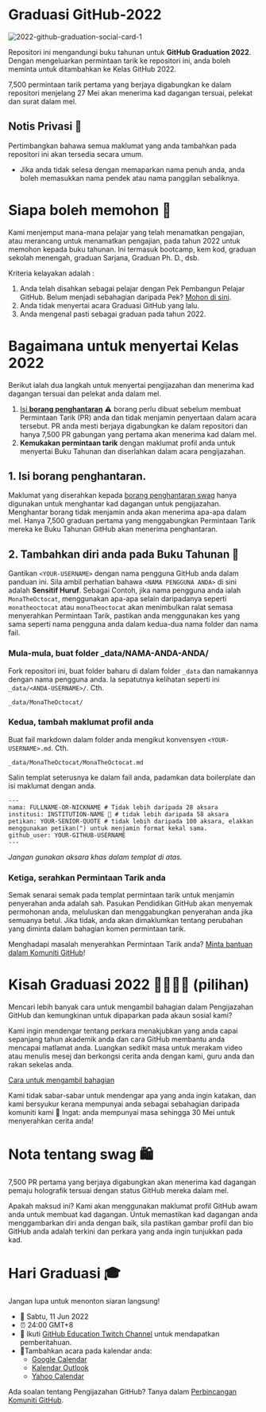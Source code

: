 # Graduasi GitHub-2022

![2022-github-graduation-social-card-1](/assets/GHG_Blog_1.jpg)

Repositori ini mengandungi buku tahunan untuk **GitHub Graduation 2022**. Dengan mengeluarkan permintaan tarik ke repositori ini, anda boleh meminta untuk ditambahkan ke Kelas GitHub 2022.

7,500 permintaan tarik pertama yang berjaya digabungkan ke dalam repositori menjelang 27 Mei akan menerima kad dagangan tersuai, pelekat dan surat dalam mel.

## Notis Privasi 👀

Pertimbangkan bahawa semua maklumat yang anda tambahkan pada repositori ini akan tersedia secara umum.

- Jika anda tidak selesa dengan memaparkan nama penuh anda, anda boleh memasukkan nama pendek atau nama panggilan sebaliknya.

# Siapa boleh memohon 📝

Kami menjemput mana-mana pelajar yang telah menamatkan pengajian, atau merancang untuk menamatkan pengajian, pada tahun 2022 untuk memohon kepada buku tahunan. Ini termasuk bootcamp, kem kod, graduan sekolah menengah, graduan Sarjana, Graduan Ph. D., dsb.

Kriteria kelayakan adalah :

1. Anda telah disahkan sebagai pelajar dengan Pek Pembangun Pelajar GitHub. Belum menjadi sebahagian daripada Pek? [Mohon di sini](https://education.github.com/discount_requests/student_application?utm_source=2022-06-11-GitHubGraduation).
2. Anda tidak menyertai acara Graduasi GitHub yang lalu.
3. Anda mengenal pasti sebagai graduan pada tahun 2022.

# Bagaimana untuk menyertai Kelas 2022

Berikut ialah dua langkah untuk menyertai pengijazahan dan menerima kad dagangan tersuai dan pelekat anda dalam mel.

1. [Isi **borang penghantaran**](https://airtable.com/shrVMo8ItH4wjsO9f)
   ⚠️ borang perlu dibuat sebelum membuat Permintaan Tarik (PR) anda dan tidak menjamin penyertaan dalam acara tersebut. PR anda mesti berjaya digabungkan ke dalam repositori dan hanya 7,500 PR gabungan yang pertama akan menerima kad dalam mel.
2. **Kemukakan permintaan tarik** dengan maklumat profil anda untuk menyertai Buku Tahunan dan diserlahkan dalam acara pengijazahan.

## 1. Isi borang penghantaran.

Maklumat yang diserahkan kepada [borang penghantaran swag](https://airtable.com/shrVMo8ItH4wjsO9f) hanya digunakan untuk menghantar kad dagangan untuk pengijazahan. Menghantar borang tidak menjamin anda akan menerima apa-apa dalam mel. Hanya 7,500 graduan pertama yang menggabungkan Permintaan Tarik mereka ke Buku Tahunan GitHub akan menerima penghantaran.

## 2. Tambahkan diri anda pada Buku Tahunan 🏫

Gantikan `<YOUR-USERNAME>` dengan nama pengguna GitHub anda dalam panduan ini. Sila ambil perhatian bahawa `<NAMA PENGGUNA ANDA>` di sini adalah **Sensitif Huruf**. Sebagai Contoh, jika nama pengguna anda ialah `MonaTheOctocat`, menggunakan apa-apa selain daripadanya seperti `monatheoctocat` atau `monaTheoctocat` akan menimbulkan ralat semasa menyerahkan Permintaan Tarik, pastikan anda menggunakan kes yang sama seperti nama pengguna anda dalam kedua-dua nama folder dan nama fail.

### Mula-mula, buat folder \_data/NAMA-ANDA-ANDA/

Fork repositori ini, buat folder baharu di dalam folder `_data` dan namakannya dengan nama pengguna anda. Ia sepatutnya kelihatan seperti ini `_data/<ANDA-USERNAME>/`. Cth.

```
_data/MonaTheOctocat/
```

### Kedua, tambah maklumat profil anda

Buat fail markdown dalam folder anda mengikut konvensyen `<YOUR-USERNAME>.md`. Cth.

```
_data/MonaTheOctocat/MonaTheOctocat.md
```

Salin templat seterusnya ke dalam fail anda, padamkan data boilerplate dan isi maklumat dengan anda.

```
---
nama: FULLNAME-OR-NICKNAME # Tidak lebih daripada 28 aksara
institusi: INSTITUTION-NAME 🚩 # tidak lebih daripada 58 aksara
petikan: YOUR-SENIOR-QUOTE # tidak lebih daripada 100 aksara, elakkan menggunakan petikan(") untuk menjamin format kekal sama.
github_user: YOUR-GITHUB-USERNAME
---
```

_Jangan gunakan aksara khas dalam templat di atas._

### Ketiga, serahkan Permintaan Tarik anda

Semak senarai semak pada templat permintaan tarik untuk menjamin penyerahan anda adalah sah. Pasukan Pendidikan GitHub akan menyemak permohonan anda, meluluskan dan menggabungkan penyerahan anda jika semuanya betul. Jika tidak, anda akan dimaklumkan tentang perubahan yang diminta dalam bahagian komen permintaan tarik.

Menghadapi masalah menyerahkan Permintaan Tarik anda? [Minta bantuan dalam Komuniti GitHub](https://github.com/orgs/github-community/discussions/categories/github-education)!

# Kisah Graduasi 2022 👩‍🏫👨‍🏫 (pilihan)

Mencari lebih banyak cara untuk mengambil bahagian dalam Pengijazahan GitHub dan kemungkinan untuk dipaparkan pada akaun sosial kami?

Kami ingin mendengar tentang perkara menakjubkan yang anda capai sepanjang tahun akademik anda dan cara GitHub membantu anda mencapai matlamat anda. Luangkan sedikit masa untuk merakam video atau menulis mesej dan berkongsi cerita anda dengan kami, guru anda dan rakan sekelas anda.

[Cara untuk mengambil bahagian](https://drive.google.com/file/d/1AcgUKLXx6WIC5s4eanzOfj8EsiYHARrt/view?usp=sharing)

Kami tidak sabar-sabar untuk mendengar apa yang anda ingin katakan, dan kami bersyukur kerana mempunyai anda sebagai sebahagian daripada komuniti kami 💖
Ingat: anda mempunyai masa sehingga 30 Mei untuk menyerahkan cerita anda!

# Nota tentang swag 🛍

7,500 PR pertama yang berjaya digabungkan akan menerima kad dagangan pemaju holografik tersuai dengan status GitHub mereka dalam mel.

Apakah maksud ini? Kami akan menggunakan maklumat profil GitHub awam anda untuk membuat kad dagangan. Untuk memastikan kad dagangan anda menggambarkan diri anda dengan baik, sila pastikan gambar profil dan bio GitHub anda adalah terkini dan perkara yang anda ingin tunjukkan pada kad.

# Hari Graduasi 🎓

Jangan lupa untuk menonton siaran langsung!

- 📆 Sabtu, 11 Jun 2022
- ⏰ 24:00 GMT+8
- 📍 Ikuti [GitHub Education Twitch Channel](https://twitch.tv/githubeducation) untuk mendapatkan pemberitahuan.
- 📎Tambahkan acara pada kalendar anda:
  - [Google Calendar](https://calendar.google.com/calendar/render?action=TEMPLATE&dates=20220611T160000Z%2F20220611T180000Z&details=&location=https%3A%2F%2Fwww.twitch.tv%2Fgithubeducation&text=%F0%9F%8E%89%F0%9F%8E%8A%20GitHub%20Graduation%202022%20%F0%9F%8E%89%F0%9F%8E%8A)
  - [Kalendar Outlook](https://outlook.live.com/calendar/0/deeplink/compose?allday=false&body=&enddt=2022-06-11T18%3A00%3A00%2B00%3A00&location=https%3A%2F%2Fwww.twitch.tv%2Fgithubeducation&path=%2Fcalendar%2Faction%2Fcompose&rru=addevent&startdt=2022-06-11T16%3A00%3A00%2B00%3A00&subject=%F0%9F%8E%89%F0%9F%8E%8A%20GitHub%20Graduation%202022%20%F0%9F%8E%89%F0%9F%8E%8A)
  - [Yahoo Calendar](https://calendar.yahoo.com/?desc=&dur=&et=20220611T180000Z&in_loc=https%3A%2F%2Fwww.twitch.tv%2Fgithubeducation&st=20220611T160000Z&title=%F0%9F%8E%89%F0%9F%8E%8A%20GitHub%20Graduation%202022%20%F0%9F%8E%89%F0%9F%8E%8A&v=60)

Ada soalan tentang Pengijazahan GitHub? Tanya dalam [Perbincangan Komuniti GitHub](https://github.com/orgs/github-community/discussions/categories/github-education).

